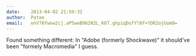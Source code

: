 ```yaml
---
date:    2013-04-02 21:59:32
author:  Patoe
email:   enV78fwnw2cj.aP5weB962N3L_K6T.ghpiqDofYlNf+YDR2ojUom0=
---
```


Found something different: In "Adobe (formerly Shockwave)" it
should've been "formely Macromedia" I guess.
